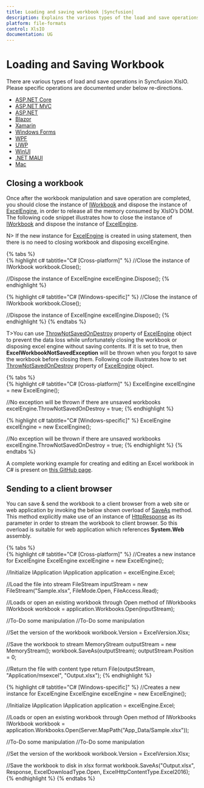 ```yaml
---
title: Loading and saving workbook |Syncfusion|
description: Explains the various types of the load and save operations in present in the Syncfusion XlsIO control
platform: file-formats
control: XlsIO
documentation: UG
---
```


# Loading and Saving Workbook

There are various types of load and save operations in Syncfusion XlsIO. Please specific operations are documented under below re-directions.

* [ASP.NET Core](loading-and-saving/loading-and-saving-excel-files-in-asp-net-core-c-sharp)
* [ASP.NET MVC](loading-and-saving/loading-and-saving-excel-files-in-asp-net-mvc-c-sharp)
* [ASP.NET](loading-and-saving/loading-and-saving-excel-files-in-asp-net-c-sharp)
* [Blazor](loading-and-saving/loading-and-saving-excel-files-in-blazor-c-sharp)
* [Xamarin](loading-and-saving/loading-and-saving-excel-files-in-xamarin-c-sharp)
* [Windows Forms](loading-and-saving/loading-and-saving-excel-files-in-windows-forms-c-sharp)
* [WPF](loading-and-saving/loading-and-saving-excel-files-in-wpf-c-sharp)
* [UWP](loading-and-saving/loading-and-saving-excel-files-in-uwp-c-sharp)
* [WinUI](loading-and-saving/loading-and-saving-excel-files-in-winui-c-sharp)
* [.NET MAUI](loading-and-saving/loading-and-saving-excel-files-in-maui-c-sharp)
* [Mac](loading-and-saving/loading-and-saving-excel-files-in-mac-c-sharp)

## Closing a workbook

Once after the workbook manipulation and save operation are completed, you should close the instance of [IWorkbook](https://help.syncfusion.com/cr/file-formats/Syncfusion.XlsIO.IWorkbook.html) and dispose the instance of [ExcelEngine](https://help.syncfusion.com/cr/file-formats/Syncfusion.XlsIO.ExcelEngine.html), in order to release all the memory consumed by XlsIO’s DOM. The following code snippet illustrates how to close the instance of [IWorkbook](https://help.syncfusion.com/cr/file-formats/Syncfusion.XlsIO.IWorkbook.html) and dispose the instance of [ExcelEngine](https://help.syncfusion.com/cr/file-formats/Syncfusion.XlsIO.ExcelEngine.html).

N> If the new instance for [ExcelEngine](https://help.syncfusion.com/cr/file-formats/Syncfusion.XlsIO.ExcelEngine.html) is created in using statement, then there is no need to closing workbook and disposing excelEngine.

{% tabs %}  
{% highlight c# tabtitle="C# [Cross-platform]" %}
//Close the instance of IWorkbook
workbook.Close();

//Dispose the instance of ExcelEngine
excelEngine.Dispose();
{% endhighlight %}

{% highlight c# tabtitle="C# [Windows-specific]" %}
//Close the instance of IWorkbook
workbook.Close();

//Dispose the instance of ExcelEngine
excelEngine.Dispose();
{% endhighlight %}
{% endtabs %}

T>You can use [ThrowNotSavedOnDestroy](https://help.syncfusion.com/cr/file-formats/Syncfusion.XlsIO.ExcelEngine.html#Syncfusion_XlsIO_ExcelEngine_ThrowNotSavedOnDestroy) property of [ExcelEngine](https://help.syncfusion.com/cr/file-formats/Syncfusion.XlsIO.ExcelEngine.html) object to prevent the data loss while unfortunately closing the workbook or disposing excel engine without saving contents. If it is set to true, then **ExcelWorkbookNotSavedException** will be thrown when you forgot to save the workbook before closing them. Following code illustrates how to set [ThrowNotSavedOnDestroy](https://help.syncfusion.com/cr/file-formats/Syncfusion.XlsIO.ExcelEngine.html#Syncfusion_XlsIO_ExcelEngine_ThrowNotSavedOnDestroy) property of [ExcelEngine](https://help.syncfusion.com/cr/file-formats/Syncfusion.XlsIO.ExcelEngine.html) object.

{% tabs %}  
{% highlight c# tabtitle="C# [Cross-platform]" %}
ExcelEngine excelEngine = new ExcelEngine();

//No exception will be thrown if there are unsaved workbooks
excelEngine.ThrowNotSavedOnDestroy = true;
{% endhighlight %}

{% highlight c# tabtitle="C# [Windows-specific]" %}
ExcelEngine excelEngine = new ExcelEngine();

//No exception will be thrown if there are unsaved workbooks
excelEngine.ThrowNotSavedOnDestroy = true;
{% endhighlight %}
{% endtabs %} 

A complete working example for creating and editing an Excel workbook in C# is present on [this GitHub page](https://github.com/SyncfusionExamples/XlsIO-Examples/tree/master/Read%20and%20Edit%20Excel/Read%20and%20Edit%20Excel).
 
## Sending to a client browser

You can save & send the workbook to a client browser from a web site or web application by invoking the below shown overload of [SaveAs](https://help.syncfusion.com/cr/file-formats/Syncfusion.XlsIO.IWorkbook.html#Syncfusion_XlsIO_IWorkbook_SaveAs_System_String_System_Web_HttpResponse_Syncfusion_XlsIO_ExcelDownloadType_) method. This method explicitly make use of an instance of [HttpResponse](https://docs.microsoft.com/en-us/dotnet/api/system.web.httpresponse?view=netframework-4.8) as its parameter in order to stream the workbook to client browser. So this overload is suitable for web application which references **System.Web** assembly.

{% tabs %}  
{% highlight c# tabtitle="C# [Cross-platform]" %}
//Creates a new instance for ExcelEngine
ExcelEngine excelEngine = new ExcelEngine();

//Initialize IApplication
IApplication application = excelEngine.Excel;

//Load the file into stream
FileStream inputStream = new FileStream("Sample.xlsx", FileMode.Open, FileAccess.Read);

//Loads or open an existing workbook through Open method of IWorkbooks
IWorkbook workbook = application.Workbooks.Open(inputStream);

//To-Do some manipulation
//To-Do some manipulation

//Set the version of the workbook
workbook.Version = ExcelVersion.Xlsx;

//Save the workbook to stream
MemoryStream outputStream = new MemoryStream();
workbook.SaveAs(outputStream);
outputStream.Position = 0;

//Return the file with content type
return File(outputStream, "Application/msexcel", "Output.xlsx");
{% endhighlight %}

{% highlight c# tabtitle="C# [Windows-specific]" %}
//Creates a new instance for ExcelEngine
ExcelEngine excelEngine = new ExcelEngine();

//Initialize IApplication
IApplication application = excelEngine.Excel;

//Loads or open an existing workbook through Open method of IWorkbooks
IWorkbook workbook = application.Workbooks.Open(Server.MapPath("App_Data/Sample.xlsx"));

//To-Do some manipulation
//To-Do some manipulation

//Set the version of the workbook
workbook.Version = ExcelVersion.Xlsx;

//Save the workbook to disk in xlsx format
workbook.SaveAs("Output.xlsx", Response, ExcelDownloadType.Open, ExcelHttpContentType.Excel2016);
{% endhighlight %}
{% endtabs %}  
